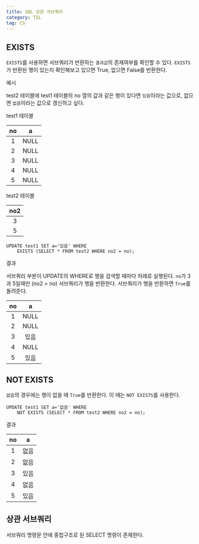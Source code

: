```yaml
---
title: SQL 상관 서브쿼리
category: TIL
tag: CS
---
```


## EXISTS

`EXISTS`를 사용하면 서브쿼리가 반환하는 `결과값`의 존재여부를 확인할 수 있다. `EXISTS`가 반환된 행이 있는지 확인해보고 있으면 True, 없으면 False를 반환한다.

<p>예시</p>

test2 테이블에 test1 테이블의 no 열의 값과 같은 행이 있다면 `있음`이라는 값으로, 없으면 `없음`이라는 값으로 갱신하고 싶다.

<p>test1 테이블</p>

|no|a|
|:-:|:-:|
|1|NULL|
|2|NULL|
|3|NULL|
|4|NULL|
|5|NULL|

<p>test2 테이블</p>

|no2|
|:-:|
|3|
|5|

```
UPDATE test1 SET a='있음' WHERE
    EXISTS (SELECT * FROM test2 WHERE no2 = no);
```

<p>결과</p>

서브쿼리 부분이 UPDATE의 WHERE로 행을 검색할 때마다 차례로 실행된다. `no`가 3과 5일때만 (no2 = no) 서브쿼리가 행을 반환한다. 서브쿼리가 행을 반환하면 `True`를 돌려준다.

|no|a|
|:-:|:-:|
|1|NULL|
|2|NULL|
|3|있음|
|4|NULL|
|5|있음|

## NOT EXISTS

`없음`의 경우에는 행이 없을 때 `True`를 반환한다. 이 때는 `NOT EXISTS`를 사용한다.

```
UPDATE test1 SET a='없음' WHERE
    NOT EXISTS (SELECT * FROM test2 WHERE no2 = no);
```

<p>결과</p>

|no|a|
|:-:|:-:|
|1|없음|
|2|없음|
|3|있음|
|4|없음|
|5|있음|

## 상관 서브쿼리

서브쿼리 명령문 안에 중첩구조로 된 SELECT 명령이 존재한다.